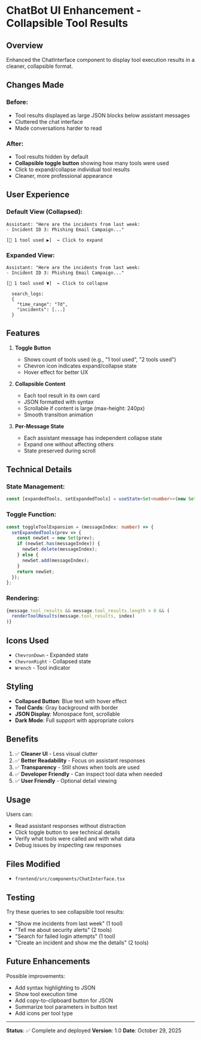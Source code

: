 # ChatBot UI Enhancement - Collapsible Tool Results

## Overview
Enhanced the ChatInterface component to display tool execution results in a cleaner, collapsible format.

## Changes Made

### Before:
- Tool results displayed as large JSON blocks below assistant messages
- Cluttered the chat interface
- Made conversations harder to read

### After:
- Tool results hidden by default
- **Collapsible toggle button** showing how many tools were used
- Click to expand/collapse individual tool results
- Cleaner, more professional appearance

## User Experience

### Default View (Collapsed):
```
Assistant: "Here are the incidents from last week:
- Incident ID 3: Phishing Email Campaign..."

[🔧 1 tool used ▶]  ← Click to expand
```

### Expanded View:
```
Assistant: "Here are the incidents from last week:
- Incident ID 3: Phishing Email Campaign..."

[🔧 1 tool used ▼]  ← Click to collapse

  search_logs:
  {
    "time_range": "7d",
    "incidents": [...]
  }
```

## Features

1. **Toggle Button**
   - Shows count of tools used (e.g., "1 tool used", "2 tools used")
   - Chevron icon indicates expand/collapse state
   - Hover effect for better UX

2. **Collapsible Content**
   - Each tool result in its own card
   - JSON formatted with syntax
   - Scrollable if content is large (max-height: 240px)
   - Smooth transition animation

3. **Per-Message State**
   - Each assistant message has independent collapse state
   - Expand one without affecting others
   - State preserved during scroll

## Technical Details

### State Management:
```typescript
const [expandedTools, setExpandedTools] = useState<Set<number>>(new Set());
```

### Toggle Function:
```typescript
const toggleToolExpansion = (messageIndex: number) => {
  setExpandedTools(prev => {
    const newSet = new Set(prev);
    if (newSet.has(messageIndex)) {
      newSet.delete(messageIndex);
    } else {
      newSet.add(messageIndex);
    }
    return newSet;
  });
};
```

### Rendering:
```typescript
{message.tool_results && message.tool_results.length > 0 && (
  renderToolResults(message.tool_results, index)
)}
```

## Icons Used

- `ChevronDown` - Expanded state
- `ChevronRight` - Collapsed state
- `Wrench` - Tool indicator

## Styling

- **Collapsed Button**: Blue text with hover effect
- **Tool Cards**: Gray background with border
- **JSON Display**: Monospace font, scrollable
- **Dark Mode**: Full support with appropriate colors

## Benefits

1. ✅ **Cleaner UI** - Less visual clutter
2. ✅ **Better Readability** - Focus on assistant responses
3. ✅ **Transparency** - Still shows when tools are used
4. ✅ **Developer Friendly** - Can inspect tool data when needed
5. ✅ **User Friendly** - Optional detail viewing

## Usage

Users can:
- Read assistant responses without distraction
- Click toggle button to see technical details
- Verify what tools were called and with what data
- Debug issues by inspecting raw responses

## Files Modified

- `frontend/src/components/ChatInterface.tsx`

## Testing

Try these queries to see collapsible tool results:
- "Show me incidents from last week" (1 tool)
- "Tell me about security alerts" (2 tools)
- "Search for failed login attempts" (1 tool)
- "Create an incident and show me the details" (2 tools)

## Future Enhancements

Possible improvements:
- Add syntax highlighting to JSON
- Show tool execution time
- Add copy-to-clipboard button for JSON
- Summarize tool parameters in button text
- Add icons per tool type

---

**Status**: ✅ Complete and deployed
**Version**: 1.0
**Date**: October 29, 2025
